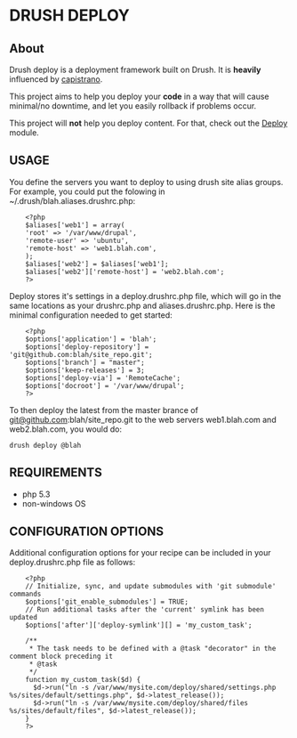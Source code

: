 # DRUSH DEPLOY

## About

Drush deploy is a deployment framework built on Drush. It is **heavily** influenced by [capistrano](https://github.com/capistrano/capistrano).

This project aims to help you deploy your **code** in a way that will cause minimal/no downtime, and let you easily rollback if problems occur.

This project will **not** help you deploy content. For that, check out the [Deploy](http://drupal.org/project/deploy) module.

## USAGE

You define the servers you want to deploy to using drush site alias groups. For example, you could put the folowing in ~/.drush/blah.aliases.drushrc.php:

        <?php
        $aliases['web1'] = array(
        'root' => '/var/www/drupal',
        'remote-user' => 'ubuntu',
        'remote-host' => 'web1.blah.com',
        );
        $aliases['web2'] = $aliases['web1'];
        $aliases['web2']['remote-host'] = 'web2.blah.com';
        ?>

Deploy stores it's settings in a deploy.drushrc.php file, which will go in the same locations as your drushrc.php and aliases.drushrc.php. Here is the minimal configuration needed to get started:

        <?php
        $options['application'] = 'blah';
        $options['deploy-repository'] = 'git@github.com:blah/site_repo.git';
        $options['branch'] = "master";
        $options['keep-releases'] = 3;
        $options['deploy-via'] = 'RemoteCache';
        $options['docroot'] = '/var/www/drupal';
        ?>

To then deploy the latest from the master brance of git@github.com:blah/site_repo.git to the web servers web1.blah.com and web2.blah.com, you would do:

    drush deploy @blah


## REQUIREMENTS

* php 5.3
* non-windows OS


## CONFIGURATION OPTIONS

Additional configuration options for your recipe can be included in your deploy.drushrc.php file as follows:


        <?php
        // Initialize, sync, and update submodules with 'git submodule' commands
        $options['git_enable_submodules'] = TRUE;
        // Run additional tasks after the 'current' symlink has been updated
        $options['after']['deploy-symlink'][] = 'my_custom_task';

        /**
         * The task needs to be defined with a @task "decorator" in the comment block preceding it
         * @task
         */
        function my_custom_task($d) {
          $d->run("ln -s /var/www/mysite.com/deploy/shared/settings.php %s/sites/default/settings.php", $d->latest_release());
          $d->run("ln -s /var/www/mysite.com/deploy/shared/files %s/sites/default/files", $d->latest_release());
        }
        ?>
